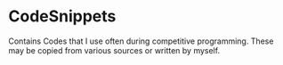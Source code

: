# CodeSnippets
Contains Codes that I use often during competitive programming. These may be copied from various sources or written by myself.
